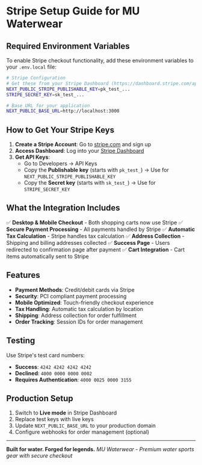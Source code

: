 # Stripe Setup Guide for MU Waterwear

## Required Environment Variables

To enable Stripe checkout functionality, add these environment variables to your `.env.local` file:

```bash
# Stripe Configuration
# Get these from your Stripe Dashboard (https://dashboard.stripe.com/apikeys)
NEXT_PUBLIC_STRIPE_PUBLISHABLE_KEY=pk_test_...
STRIPE_SECRET_KEY=sk_test_...

# Base URL for your application
NEXT_PUBLIC_BASE_URL=http://localhost:3000
```

## How to Get Your Stripe Keys

1. **Create a Stripe Account**: Go to [stripe.com](https://stripe.com) and sign up
2. **Access Dashboard**: Log into your [Stripe Dashboard](https://dashboard.stripe.com)
3. **Get API Keys**:
   - Go to Developers → API Keys
   - Copy the **Publishable key** (starts with `pk_test_`) → Use for `NEXT_PUBLIC_STRIPE_PUBLISHABLE_KEY`
   - Copy the **Secret key** (starts with `sk_test_`) → Use for `STRIPE_SECRET_KEY`

## What the Integration Includes

✅ **Desktop & Mobile Checkout** - Both shopping carts now use Stripe
✅ **Secure Payment Processing** - All payments handled by Stripe
✅ **Automatic Tax Calculation** - Stripe handles tax calculation
✅ **Address Collection** - Shipping and billing addresses collected
✅ **Success Page** - Users redirected to confirmation page after payment
✅ **Cart Integration** - Cart items automatically sent to Stripe

## Features

- **Payment Methods**: Credit/debit cards via Stripe
- **Security**: PCI compliant payment processing
- **Mobile Optimized**: Touch-friendly checkout experience
- **Tax Handling**: Automatic tax calculation by location
- **Shipping**: Address collection for order fulfillment
- **Order Tracking**: Session IDs for order management

## Testing

Use Stripe's test card numbers:

- **Success**: `4242 4242 4242 4242`
- **Declined**: `4000 0000 0000 0002`
- **Requires Authentication**: `4000 0025 0000 3155`

## Production Setup

1. Switch to **Live mode** in Stripe Dashboard
2. Replace test keys with live keys
3. Update `NEXT_PUBLIC_BASE_URL` to your production domain
4. Configure webhooks for order management (optional)

---

**Built for water. Forged for legends.**
_MU Waterwear - Premium water sports gear with secure checkout_
